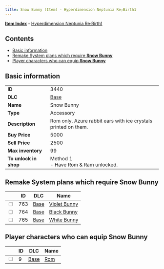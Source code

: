 ```yaml
---
title: Snow Bunny (Item) - Hyperdimension Neptunia Re;Birth1
---
```


[**Item Index**](/neptunia/rb1/item/index.html) - [Hyperdimension Neptunia Re;Birth1](/neptunia/rb1)

## Contents

- [Basic information](#basic-information)
- [Remake System plans which require **Snow Bunny**](#remake-system-plans-which-require-snow-bunny)
- [Player characters who can equip **Snow Bunny**](#player-characters-who-can-equip-snow-bunny)
## Basic information

|   |   |
| -- | -- |
| **ID** | 3440 |
| **DLC** | [Base](/neptunia/rb1/dlc/1-base.html) |
| **Name** | Snow Bunny |
| **Type** | Accessory |
| **Description** | Rom only. Azure rabbit ears with ice crystals printed on them. |
| **Buy Price** | 5000 |
| **Sell Price** | 2500 |
| **Max inventory** | 99 |
| **To unlock in shop** | Method 1<br />- Have Rom & Ram unlocked. |


## Remake System plans which require **Snow Bunny**

|    | ID | DLC | Name |
| -- | -- | --- | ---- |
| <input type="checkbox" id="rb1-quest-1-763" class="trackbox" /> | 763 | [Base](/neptunia/rb1/dlc/1-base.html) | [Violet Bunny](/neptunia/rb1/quest/1-763-violet-bunny.html) |
| <input type="checkbox" id="rb1-quest-1-764" class="trackbox" /> | 764 | [Base](/neptunia/rb1/dlc/1-base.html) | [Black Bunny](/neptunia/rb1/quest/1-764-black-bunny.html) |
| <input type="checkbox" id="rb1-quest-1-765" class="trackbox" /> | 765 | [Base](/neptunia/rb1/dlc/1-base.html) | [White Bunny](/neptunia/rb1/quest/1-765-white-bunny.html) |


## Player characters who can equip **Snow Bunny**

|    | ID | DLC | Name |
| -- | -- | --- | ---- |
| <input type="checkbox" id="rb1-player-1-9" class="trackbox" /> | 9 | [Base](/neptunia/rb1/dlc/1-base.html) | [Rom](/neptunia/rb1/player/1-9-rom.html) |
